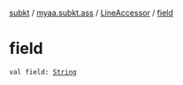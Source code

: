 [subkt](../../index.md) / [myaa.subkt.ass](../index.md) / [LineAccessor](index.md) / [field](./field.md)

# field

`val field: `[`String`](https://kotlinlang.org/api/latest/jvm/stdlib/kotlin/-string/index.html)